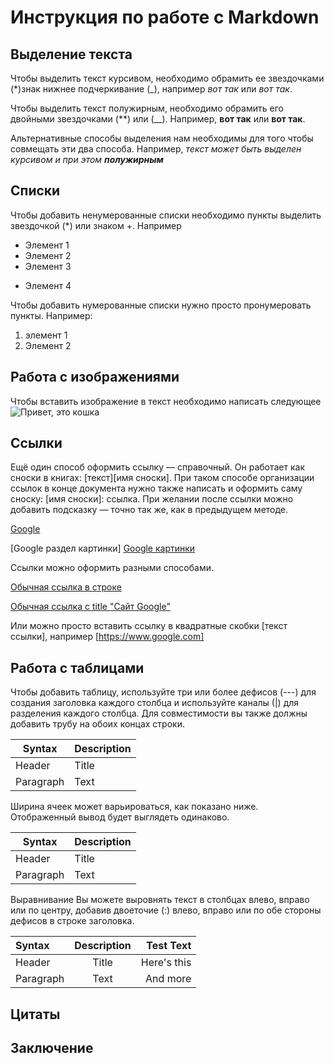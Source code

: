 # Инструкция по работе с Markdown

## Выделение текста

Чтобы выделить текст курсивом, необходимо обрамить ее звездочками (*)знак нижнее подчеркивание (_), например *вот так* или _вот так_.

Чтобы выделить текст полужирным, необходимо обрамить его двойными звездочками (**) или (__). Например, **вот так** или __вот так__.

Альтернативные способы выделения нам необходимы для того чтобы совмещать эти два способа. Например, _текст может быть выделен курсивом и при этом **полужирным**_ 

## Списки

Чтобы добавить ненумерованные списки необходимо пункты выделить звездочкой (*) или знаком +. Например
* Элемент 1
* Элемент 2
* Элемент 3
+ Элемент 4

Чтобы добавить нумерованные списки нужно просто пронумеровать пункты. Например:
1. элемент 1
2. Элемент 2

## Работа с изображениями
Чтобы вставить изображение в текст необходимо написать следующее ![Привет, это кошка](1.jpg)
## Ссылки

Ещё один способ оформить ссылку — справочный. Он работает как сноски в книгах: [текст][имя сноски]. При таком способе организации ссылок в конце документа нужно также написать и оформить саму сноску: [имя сноски]: ссылка. При желании после ссылки можно добавить подсказку — точно так же, как в предыдущем методе.

[Google][1]

[1]:https://google.com

[Google раздел картинки] [Google картинки]

[Google картинки]:https://www.google.com/imghp?hl=ru&ogbl
Ссылки можно оформить разными способами.

[Обычная ссылка в строке](https://www.google.com)

[Обычная ссылка с title "Сайт Google"](https://www.google.com)

Или можно просто вставить ссылку в квадратные скобки [текст ссылки], например [https://www.google.com]

## Работа с таблицами
Чтобы добавить таблицу, используйте три или более дефисов (---) для создания заголовка каждого столбца и используйте каналы (|) для разделения каждого столбца. Для совместимости вы также должны добавить трубу на обоих концах строки.

| Syntax      | Description |
| ----------- | ----------- |
| Header      | Title       |
| Paragraph   | Text        |

Ширина ячеек может варьироваться, как показано ниже. Отображенный вывод будет выглядеть одинаково.

| Syntax | Description |
| --- | ----------- |
| Header | Title |
| Paragraph | Text |

Выравнивание
Вы можете выровнять текст в столбцах влево, вправо или по центру, добавив двоеточие (:) влево, вправо или по обе стороны дефисов в строке заголовка.

| Syntax      | Description | Test Text     |
| :---        |    :----:   |          ---: |
| Header      | Title       | Here's this   |
| Paragraph   | Text        | And more      |

## Цитаты

## Заключение